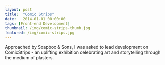 ```yaml
---
layout: post
title:  "Comic Strips"
date:   2014-01-01 00:00:00
tags: [Front-end Development]
thumbnail: /img/comic-strips-thumb.jpg
featured: /img/comic-strips.jpg
---
```


Approached by Soapbox & Sons, I was asked to lead development on ComicStrips - an uplifting exhibition celebrating art and storytelling through the medium of plasters.
